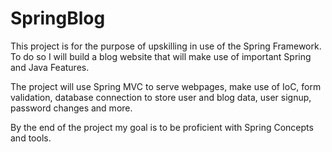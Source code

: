# SpringBlog

This project is for the purpose of upskilling in use of the Spring Framework. To do so I will build a blog website that will make use of important Spring and Java Features.

The project will use Spring MVC to serve webpages, make use of IoC, form validation, database connection to store user and blog data, user signup, password changes and more.

By the end of the project my goal is to be proficient with Spring Concepts and tools.
